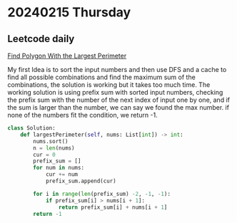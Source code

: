 # 20240215 Thursday

## Leetcode daily

[Find Polygon With the Largest Perimeter](https://leetcode.com/problems/find-polygon-with-the-largest-perimeter/?envType=daily-question&envId=2024-02-15)

My first Idea is to sort the input numbers and then use DFS and a cache to find all possible combinations and find the maximum sum of the combinations, the solution is working but it takes too much time.
The working solution is using prefix sum with sorted input numbers, checking the prefix sum with the number of the next index of input one by one, and if the sum is larger than the number, we can say we found the max number. if none of the numbers fit the condition, we return -1.

```py
class Solution:
    def largestPerimeter(self, nums: List[int]) -> int:
        nums.sort()
        n = len(nums)
        cur = 0
        prefix_sum = []
        for num in nums:
            cur += num
            prefix_sum.append(cur)

        for i in range(len(prefix_sum) -2, -1, -1):
            if prefix_sum[i] > nums[i + 1]:
                return prefix_sum[i] + nums[i + 1]
        return -1
```
